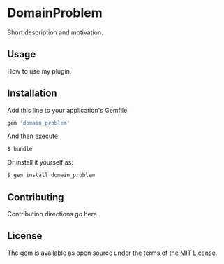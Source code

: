 # DomainProblem
Short description and motivation.

## Usage
How to use my plugin.

## Installation
Add this line to your application's Gemfile:

```ruby
gem 'domain_problem'
```

And then execute:
```bash
$ bundle
```

Or install it yourself as:
```bash
$ gem install domain_problem
```

## Contributing
Contribution directions go here.

## License
The gem is available as open source under the terms of the [MIT License](http://opensource.org/licenses/MIT).
